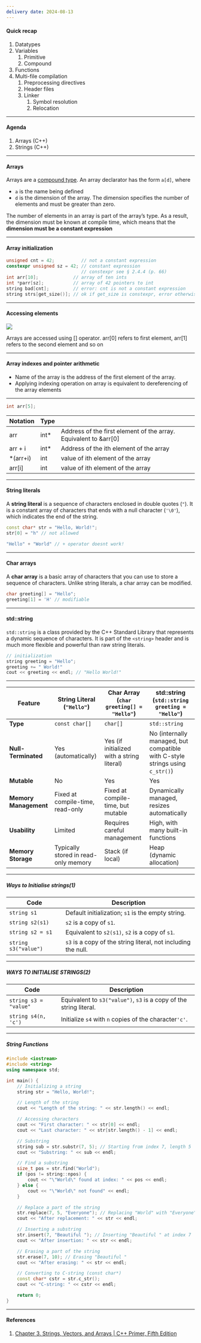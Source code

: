 ```yaml
---
delivery date: 2024-08-13
---
```

#### Quick recap

1. Datatypes
2. Variables
	1. Primitive
	2. Compound
3. Functions
4. Multi-file compilation
	1. Preprocessing directives
	2. Header files
	3. Linker
		1. Symbol resolution
		2. Relocation

---
#### Agenda
1. Arrays (C++)
2. Strings (C++)
---
#### Arrays
Arrays are a  [compound type](https://cpp-primer.pages.dev/book/023-2.3._compound_types.html#filepos394806). 
An array declarator has the form `a[d]`, where 
- `a` is the name being defined 
- `d` is the dimension of the array. The dimension specifies the number of elements and must be greater than zero.    

The number of elements in an array is part of the array’s type. As a result, the dimension must be known at compile time, which means that the **dimension must be a constant expression**

---
#### Array initialization
```c++
unsigned cnt = 42;          // not a constant expression
constexpr unsigned sz = 42; // constant expression
                            // constexpr see § 2.4.4 (p. 66)
int arr[10];             // array of ten ints
int *parr[sz];           // array of 42 pointers to int
string bad[cnt];         // error: cnt is not a constant expression
string strs[get_size()]; // ok if get_size is constexpr, error otherwise
```
---
#### Accessing elements
![](https://media.geeksforgeeks.org/wp-content/uploads/20250310111928472679/traverse-array.webp)

Arrays are accessed using [] operator.
arr[0] refers to first element, arr[1] refers to the second element and so on

---
#### Array indexes and pointer arithmetic
- Name of the array is the address of the first element of the array.
- Applying indexing operation on array is equivalent to dereferencing of the array elements
---
	
```c++
int arr[5];
```

| Notation  | Type |                                                                  |
| --------- | ---- | ---------------------------------------------------------------- |
| arr       | int* | Address of the first element of the array. Equivalent to &arr[0] |
| arr + i   | int* | Address of the ith element of the array                          |
| \*(arr+i) | int  | value of ith element of the array                                |
| arr[i]    | int  | value of ith element of the array                                |

---

#### String literals
A **string literal** is a sequence of characters enclosed in double quotes (`"`). It is a constant array of characters that ends with a null character (`'\0'`), which indicates the end of the string.

```cpp
const char* str = "Hello, World!";
str[0] = "h" // not allowed

"Hello" + "World" // + operator doesnt work!
```
---
#### Char arrays
A **char array** is a basic array of characters that you can use to store a sequence of characters. Unlike string literals, a char array can be modified.
```cpp
char greeting[] = "Hello";
greeting[1] = 'H' // modifiable

```
---
#### std::string
`std::string` is a class provided by the C++ Standard Library that represents a dynamic sequence of characters. It is part of the `<string>` header and is much more flexible and powerful than raw string literals.

```cpp
// initialization
string greeting = "Hello";
greeting += " World!"
cout << greeting << endl; // "Hello World!"
```

---

| **Feature**           | **String Literal** (`"Hello"`)       | **Char Array** (`char greeting[] = "Hello"`) | **std::string** (`std::string greeting = "Hello"`)                           |
| --------------------- | ------------------------------------ | -------------------------------------------- | ------------------------------------------------------------------------------- |
| **Type**              | `const char[]`                       | `char[]`                                     | `std::string`                                                                |
| **Null-Terminated**   | Yes (automatically)                  | Yes (if initialized with a string literal)   | No (internally managed, but compatible with C-style strings using `c_str()`) |
| **Mutable**           | No                                   | Yes                                          | Yes                                                                          |
| **Memory Management** | Fixed at compile-time, read-only     | Fixed at compile-time, but mutable           | Dynamically managed, resizes automatically                                   |
| **Usability**         | Limited                              | Requires careful management                  | High, with many built-in functions                                           |
| **Memory Storage**    | Typically stored in read-only memory | Stack (if local)                             | Heap (dynamic allocation)                                                    |

---
##### Ways to Initialise strings(1)

| Code                 | Description                                                   |
| -------------------- | ------------------------------------------------------------- |
| `string s1`          | Default initialization; `s1` is the empty string.             |
| `string s2(s1)`      | `s2` is a copy of `s1`.                                       |
| `string s2 = s1`     | Equivalent to `s2(s1)`, `s2` is a copy of `s1`.               |
| `string s3("value")` | `s3` is a copy of the string literal, not including the null. |

---
##### WAYS TO INITIALISE STRINGS(2)

| Code                  | Description                                                        |
| --------------------- | ------------------------------------------------------------------ |
| `string s3 = "value"` | Equivalent to `s3("value")`, `s3` is a copy of the string literal. |
| `string s4(n, 'c')`   | Initialize `s4` with `n` copies of the character`'c'`.             |

---
##### String Functions

```c++
#include <iostream>
#include <string>
using namespace std;

int main() {
    // Initializing a string
    string str = "Hello, World!";

    // Length of the string
    cout << "Length of the string: " << str.length() << endl;

    // Accessing characters
    cout << "First character: " << str[0] << endl;
    cout << "Last character: " << str[str.length() - 1] << endl;

    // Substring
    string sub = str.substr(7, 5); // Starting from index 7, length 5
    cout << "Substring: " << sub << endl;

    // Find a substring
    size_t pos = str.find("World");
    if (pos != string::npos) {
        cout << "\"World\" found at index: " << pos << endl;
    } else {
        cout << "\"World\" not found" << endl;
    }

    // Replace a part of the string
    str.replace(7, 5, "Everyone"); // Replacing "World" with "Everyone"
    cout << "After replacement: " << str << endl;

    // Inserting a substring
    str.insert(7, "Beautiful "); // Inserting "Beautiful " at index 7
    cout << "After insertion: " << str << endl;

    // Erasing a part of the string
    str.erase(7, 10); // Erasing "Beautiful "
    cout << "After erasing: " << str << endl;

    // Converting to C-string (const char*)
    const char* cstr = str.c_str();
    cout << "C-string: " << cstr << endl;

    return 0;
}

```
---

#### References
1. [Chapter 3. Strings, Vectors, and Arrays | C++ Primer, Fifth Edition](https://cpp-primer.pages.dev/book/029-chapter_3._strings_vectors_and_arrays.html)

